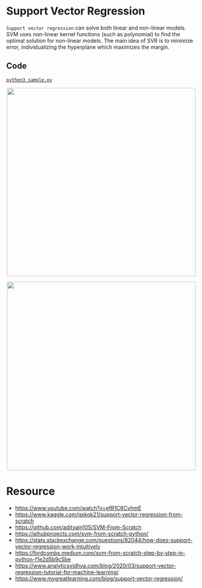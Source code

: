 # Support Vector Regression
`Support vector regression` can solve both linear and non-linear models. SVM uses non-linear kernel functions (such as polynomial) to find the optimal solution for non-linear models.
The main idea of SVR is to minimize error, individualizing the hyperplane which maximizes the margin.

## Code
[`python3 sample.py`](./sample.py)
<p align="center">
  <img src="https://miro.medium.com/max/1100/1*XE9jt0r1yAW8LnliQ3mllQ.png" width="500">
</p>
<p align="center">
  <img src="https://i.stack.imgur.com/ZyGQp.png" width="500">
</p>

# Resource
- https://www.youtube.com/watch?v=efR1C6CvhmE
- https://www.kaggle.com/gxkok21/support-vector-regression-from-scratch
- https://github.com/adityajn105/SVM-From-Scratch
- https://aihubprojects.com/svm-from-scratch-python/
- https://stats.stackexchange.com/questions/82044/how-does-support-vector-regression-work-intuitively
- https://fordcombs.medium.com/svm-from-scratch-step-by-step-in-python-f1e2d5b9c5be
- https://www.analyticsvidhya.com/blog/2020/03/support-vector-regression-tutorial-for-machine-learning/
- https://www.mygreatlearning.com/blog/support-vector-regression/
